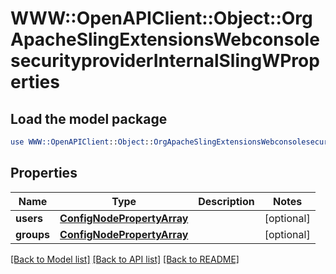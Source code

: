# WWW::OpenAPIClient::Object::OrgApacheSlingExtensionsWebconsolesecurityproviderInternalSlingWProperties

## Load the model package
```perl
use WWW::OpenAPIClient::Object::OrgApacheSlingExtensionsWebconsolesecurityproviderInternalSlingWProperties;
```

## Properties
Name | Type | Description | Notes
------------ | ------------- | ------------- | -------------
**users** | [**ConfigNodePropertyArray**](ConfigNodePropertyArray.md) |  | [optional] 
**groups** | [**ConfigNodePropertyArray**](ConfigNodePropertyArray.md) |  | [optional] 

[[Back to Model list]](../README.md#documentation-for-models) [[Back to API list]](../README.md#documentation-for-api-endpoints) [[Back to README]](../README.md)


